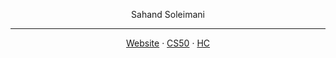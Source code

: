 <p align="center">Sahand Soleimani</p>

<hr>

<p align="center"><a href="https://www.sahandsoleimani.ir">Website</a> · <a href="https://cs50.sahandsoleimani.ir">CS50</a> · <a href="https://hc.sahandsoleimani.ir">HC</a></p>
